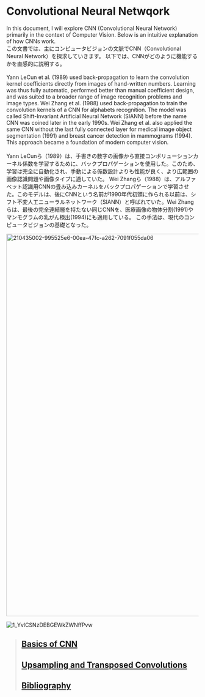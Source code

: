 # Convolutional Neural Netwqork
In this document, I will explore CNN (Convolutional Neural Network) primarily in the context of Computer Vision.
Below is an intuitive explanation of how CNNs work.<br>
この文書では、主にコンピュータビジョンの文脈でCNN（Convolutional Neural Network）を探求していきます。
以下では、CNNがどのように機能するかを直感的に説明する。
<br><br>
Yann LeCun et al. (1989) used back-propagation to learn the convolution kernel coefficients directly from images of hand-written numbers. Learning was thus fully automatic, performed better than manual coefficient design, and was suited to a broader range of image recognition problems and image types.
Wei Zhang et al. (1988) used back-propagation to train the convolution kernels of a CNN for alphabets recognition. The model was called Shift-Invariant Artificial Neural Network (SIANN) before the name CNN was coined later in the early 1990s. Wei Zhang et al. also applied the same CNN without the last fully connected layer for medical image object segmentation (1991) and breast cancer detection in mammograms (1994). 
This approach became a foundation of modern computer vision.
<br><br>
Yann LeCunら（1989）は、手書きの数字の画像から直接コンボリューションカーネル係数を学習するために、バックプロパゲーションを使用した。このため、学習は完全に自動化され、手動による係数設計よりも性能が良く、より広範囲の画像認識問題や画像タイプに適していた。
Wei Zhangら（1988）は、アルファベット認識用CNNの畳み込みカーネルをバックプロパゲーションで学習させた。このモデルは、後にCNNという名前が1990年代初頭に作られる以前は、シフト不変人工ニューラルネットワーク（SIANN）と呼ばれていた。Wei Zhangらは、最後の完全連結層を持たない同じCNNを、医療画像の物体分割(1991)やマンモグラムの乳がん検出(1994)にも適用している。
この手法は、現代のコンピュータビジョンの基礎となった。

<img width="1000" alt="210435002-995525e6-00ea-47fc-a262-7091f055da06" src="https://user-images.githubusercontent.com/46320499/211258694-d75814cd-af7e-47fa-a2de-931bb8426c63.png">

![1_YvlCSNzDEBGEWkZWNffPvw](https://user-images.githubusercontent.com/46320499/211258421-5f98f206-95b5-4bd3-a8bc-3bb7b460ab26.gif)

> ## [Basics of CNN](CNNBasics.md)<br>
> ## [Upsampling and Transposed Convolutions](TransposedConvolution.md)<br>
> ## [Bibliography](Bibliography.md)<br>

